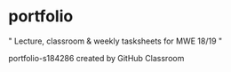 # portfolio

" Lecture, classroom & weekly tasksheets for MWE 18/19 "

portfolio-s184286 created by GitHub Classroom
